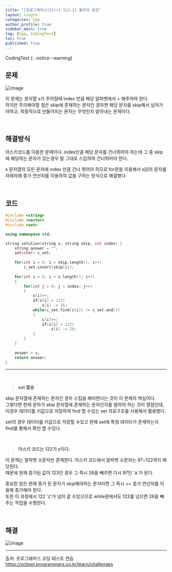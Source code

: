 ```yaml
---
title: "[프로그래머스][C++] [LV.1] 둘만의 암호"
layout: single
categories: Cpp
author_profile: true
sidebar_main: true
tag: [Cpp, CodingTest]
toc: true
published: true
---
```


CodingTest
{: .notice--warning}

## 문제

![image](https://github.com/PREADIM/PREADIM.github.io/assets/69719507/5afdf075-b389-4f6c-afd7-9bd06ea9be09)


이 문제는 문자열 s가 주어질때 index 만큼 해당 알파벳에서 + 해주어야 한다.    
하지만 주의해야할 점은 skip에 존재하는 문자인 경우엔 해당 문자를 skip해서 넘어가야하고, 최종적으로 만들어지는 문자는 무엇인지 알아내는 문제이다.


<br>


## 해결방식

아스키코드를 이용한 문제이다. index만큼 해당 문자를 건너뛰어야 하는데 그 중 skip에 해당하는 문자가 있는경우 말 그대로 스킵하여 건너뛰어야 한다.    

s 문자열의 모든 문자에 index 만큼 건너 뛰어야 하므로 for문을 이용해서 s[i]의 문자를 차례차례 증가 연산자를 이용하여 값을 구하는 방식으로 해결했다.


<br>


## 코드


```cpp
#include <string>
#include <vector>
#include <set>

using namespace std;

string solution(string s, string skip, int index) {
    string answer = "";
    set<char> c_set;
    
    for(int i = 0; i < skip.length(); i++)
        c_set.insert(skip[i]);
    
    for(int i = 0; i < s.length(); i++)
    {
        for(int j = 0; j < index; j++)
        {
            s[i]++;
            if(s[i] > 122)
                s[i] -= 26; 
            while(c_set.find(s[i]) != c_set.end())
            {          
                s[i]++;  
                if(s[i] > 122)
                    s[i] -= 26; 
            }        
        }        
    }
    
    answer = s;
    return answer;
}
```
***

<br>

> **set 활용**

skip 문자열에 존재하는 문자인 경우 스킵을 해야한다는 것이 이 문제의 핵심이다.    
그렇다면 현재 문자가 skip 문자열에 존재하는 문자인지를 알아야 하는 것이 쟁점인데, 이경우 데이터를 키값으로 저장하여 find 할 수있는 set 자료구조를 사용해서 활용했다.

set의 경우 데이터를 키값으로 저장할 수있고 현재 set에 특정 데이터가 존재하는지 find를 통해서 확인 할 수있다.  

<br>

> **아스키 코드는 122가 z이다.**

이 문제는 알파벳 소문자만 존재한다. 아스키 코드에서 알파벳 소문자는 97~122까지 해당된다.    
때문에 현재 증가된 값이 123인 경우 그 즉시 26을 빼주면 다시 97인 'a'가 된다.    

중요한 점은 현재 증가 된 문자가 skip해야하는 문자라면 그 즉시 ++ 증가 연산자를 이용해 증가해야 한다.    
또한 이 과정에서 122 'z'가 넘어 갈 수있으므로 while문에서도 122를 넘으면 26을 빼주는 작업을 수행한다.

<br>

## 해결



![image](https://github.com/PREADIM/PREADIM.github.io/assets/69719507/4798e0b6-ca03-47d4-8bf9-4f81731e6704)


***

출처: 프로그래머스 코딩 테스트 연습    
https://school.programmers.co.kr/learn/challenges